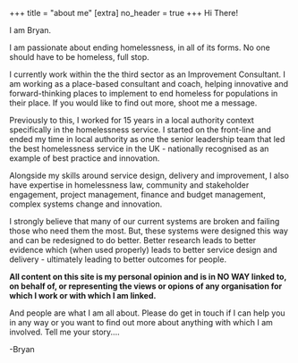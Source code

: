 +++
title = "about me"
[extra]
no_header = true
+++
Hi There!

I am Bryan. 

I am passionate about ending homelessness, in all of its forms. No one should have to be homeless, full stop.

I currently work within the the third sector as an Improvement Consultant. I am working as a place-based consultant and coach, helping innovative and forward-thinking places to implement to end homeless for populations in their place. If you would like to find out more, shoot me a message.

Previously to this, I worked for 15 years in a local authority context specifically in the homelessness service. I started on the front-line and ended my time in local authority as one the senior leadership team that led the best homelessness service in the UK - nationally recognised as an example of best practice and innovation.

Alongside my skills around service design, delivery and improvement, I also have expertise in homelessness law, community and stakeholder engagement, project management, finance and budget management, complex systems change and innovation.

I strongly believe that many of our current systems are broken and failing those who need them the most. But, these systems were designed this way and can be redesigned to do better. Better research leads to better evidence which (when used properly) leads to better service design and delivery - ultimately leading to better outcomes for people.

<b>All content on this site is my personal opinion and is in NO WAY linked to, on behalf of, or representing the views or opions of any organisation for which I work or with which I am linked.</b>

And people are what I am all about. Please do get in touch if I can help you in any way or you want to find out more about anything with which I am involved. Tell me your story....

-Bryan
